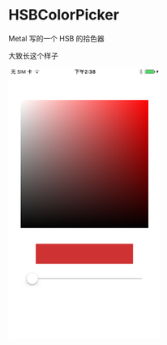 # HSBColorPicker

Metal 写的一个 HSB 的拾色器

大致长这个样子

<img src="https://raw.githubusercontent.com/ZHK1024/HSBColorPicker/master/Image/IMG_0093.PNG" width=300 />
